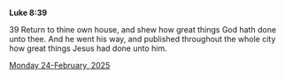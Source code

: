 **Luke 8:39**

39 Return to thine own house, and shew how great things God hath done unto thee. And he went his way, and published throughout the whole city how great things Jesus had done unto him.

[Monday 24-February, 2025](https://getbible.life/kjv/Luke/8/39)
